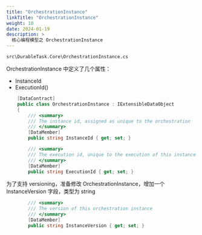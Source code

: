 ```yaml
---
title: "OrchestrationInstance"
linkTitle: "OrchestrationInstance"
weight: 10
date: 2024-01-19
description: >
  核心编程模型之 OrchestrationInstance
---
```




`src\DurableTask.Core\OrchestrationInstance.cs`

OrchestrationInstance 中定义了几个属性：

- InstanceId
- ExecutionId() 

```c#
    [DataContract]
    public class OrchestrationInstance : IExtensibleDataObject
    {
        /// <summary>
        /// The instance id, assigned as unique to the orchestration
        /// </summary>
        [DataMember]
        public string InstanceId { get; set; }

        /// <summary>
        /// The execution id, unique to the execution of this instance
        /// </summary>
        [DataMember]
        public string ExecutionId { get; set; }
```



为了支持 versioning，准备修改 OrchestrationInstance，增加一个 InstanceVersion 字段，类型为 string 



```c#
        /// <summary>
        /// The version of this orchestration instance
        /// </summary>
        [DataMember]
        public string InstanceVersion { get; set; }
```

